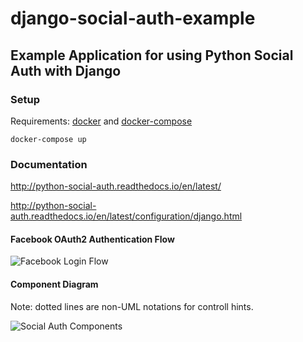 # django-social-auth-example

## Example Application for using Python Social Auth with Django

### Setup

Requirements: [docker](https://docs.docker.com/install/) and [docker-compose](https://docs.docker.com/compose/install/)
```
docker-compose up
```

### Documentation
http://python-social-auth.readthedocs.io/en/latest/

http://python-social-auth.readthedocs.io/en/latest/configuration/django.html

#### Facebook OAuth2 Authentication Flow

![Facebook Login Flow](/oauth2_facebook_flow.png)

#### Component Diagram

Note: dotted lines are non-UML notations for controll hints.

![Social Auth Components](/social_auth_components.png)
